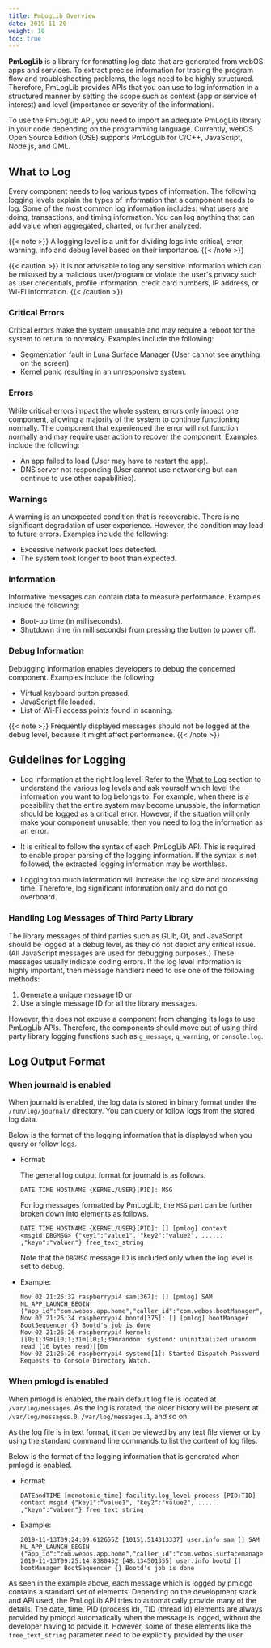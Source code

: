 ```yaml
---
title: PmLogLib Overview
date: 2019-11-20
weight: 10
toc: true
---
```


**PmLogLib** is a library for formatting log data that are generated from webOS apps and services. To extract precise information for tracing the program flow and troubleshooting problems, the logs need to be highly structured. Therefore, PmLogLib provides APIs that you can use to log information in a structured manner by setting the scope such as context (app or service of interest) and level (importance or severity of the information).

To use the PmLogLib API, you need to import an adequate PmLogLib library in your code depending on the programming language. Currently, webOS Open Source Edition (OSE) supports PmLogLib for C/C++, JavaScript, Node.js, and QML.

## What to Log

Every component needs to log various types of information. The following logging levels explain the types of information that a component needs to log. Some of the most common log information includes: what users are doing, transactions, and timing information. You can log anything that can add value when aggregated, charted, or further analyzed.

{{< note >}}
A logging level is a unit for dividing logs into critical, error, warning, info and debug level based on their importance.
{{< /note >}}

{{< caution >}}
It is not advisable to log any sensitive information which can be misused by a malicious user/program or violate the user's privacy such as user credentials, profile information, credit card numbers, IP address, or Wi-Fi information.
{{< /caution >}}

### Critical Errors

Critical errors make the system unusable and may require a reboot for the system to return to normalcy. Examples include the following:

  - Segmentation fault in Luna Surface Manager (User cannot see anything on the screen).
  - Kernel panic resulting in an unresponsive system.

### Errors

While critical errors impact the whole system, errors only impact one component, allowing a majority of the system to continue functioning normally. The component that experienced the error will not function normally and may require user action to recover the component. Examples include the following:

  - An app failed to load (User may have to restart the app).
  - DNS server not responding (User cannot use networking but can continue to use other capabilities).

### Warnings

A warning is an unexpected condition that is recoverable. There is no significant degradation of user experience. However, the condition may lead to future errors. Examples include the following:

  - Excessive network packet loss detected.
  - The system took longer to boot than expected.

### Information

Informative messages can contain data to measure performance. Examples include the following:

  - Boot-up time (in milliseconds).
  - Shutdown time (in milliseconds) from pressing the button to power off.

### Debug Information

Debugging information enables developers to debug the concerned component. Examples include the following:

  - Virtual keyboard button pressed.
  - JavaScript file loaded.
  - List of Wi-Fi access points found in scanning.

{{< note >}}
Frequently displayed messages should not be logged at the debug level, because it might affect performance.
{{< /note >}}

## Guidelines for Logging

  - Log information at the right log level. Refer to the [What to Log](#what-to-log) section to understand the various log levels and ask yourself which level the information you want to log belongs to. For example, when there is a possibility that the entire system may become unusable, the information should be logged as a critical error. However, if the situation will only make your component unusable, then you need to log the information as an error.

  - It is critical to follow the syntax of each PmLogLib API. This is required to enable proper parsing of the logging information. If the syntax is not followed, the extracted logging information may be worthless.

  - Logging too much information will increase the log size and processing time. Therefore, log significant information only and do not go overboard.

### Handling Log Messages of Third Party Library

The library messages of third parties such as GLib, Qt, and JavaScript should be logged at a debug level, as they do not depict any critical issue. (All JavaScript messages are used for debugging purposes.) These messages usually indicate coding errors. If the log level information is highly important, then message handlers need to use one of the following methods:

1.  Generate a unique message ID or
2.  Use a single message ID for all the library messages.

However, this does not excuse a component from changing its logs to use PmLogLib APIs. Therefore, the components should move out of using third party library logging functions such as `g_message`, `q_warning`, or `console.log`.

## Log Output Format

### When journald is enabled

When journald is enabled, the log data is stored in binary format under the `/run/log/journal/` directory. You can query or follow logs from the stored log data.

Below is the format of the logging information that is displayed when you query or follow logs.

  - Format:

    The general log output format for journald is as follows.

    ``` shell
    DATE TIME HOSTNAME {KERNEL/USER}[PID]: MSG
    ```

    For log messages formatted by PmLogLib, the `MSG` part can be further broken down into elements as follows.

    ```
    DATE TIME HOSTNAME {KERNEL/USER}[PID]: [] [pmlog] context <msgid|DBGMSG> {"key1":"value1", "key2":"value2", ...... ,"keyn":"valuen"} free_text_string
    ```

    Note that the `DBGMSG` message ID is included only when the log level is set to debug.

  - Example:

    ``` shell
    Nov 02 21:26:32 raspberrypi4 sam[367]: [] [pmlog] SAM NL_APP_LAUNCH_BEGIN {"app_id":"com.webos.app.home","caller_id":"com.webos.bootManager","mode":"normal"}
    Nov 02 21:26:34 raspberrypi4 bootd[375]: [] [pmlog] bootManager BootSequencer {} Bootd's job is done
    Nov 02 21:26:26 raspberrypi4 kernel: [[0;1;39m[[0;1;31m[[0;1;39mrandom: systemd: uninitialized urandom read (16 bytes read)[[0m
    Nov 02 21:26:26 raspberrypi4 systemd[1]: Started Dispatch Password Requests to Console Directory Watch.
    ```

### When pmlogd is enabled

When pmlogd is enabled, the main default log file is located at `/var/log/messages`. As the log is rotated, the older history will be present at `/var/log/messages.0`, `/var/log/messages.1`, and so on.

As the log file is in text format, it can be viewed by any text file viewer or by using the standard command line commands to list the content of log files.

Below is the format of the logging information that is generated when pmlogd is enabled.

  - Format:

    ``` shell
    DATEandTIME [monotonic_time] facility.log_level process [PID:TID] context msgid {"key1":"value1", "key2":"value2", ...... ,"keyn":"valuen"} free_text_string
    ```

  - Example:

    ``` shell
    2019-11-13T09:24:09.612655Z [10151.514313337] user.info sam [] SAM NL_APP_LAUNCH_BEGIN {"app_id":"com.webos.app.home","caller_id":"com.webos.surfacemanager","mode":"normal"}
    2019-11-13T09:25:14.838045Z [48.134501355] user.info bootd [] bootManager BootSequencer {} Bootd's job is done
    ```

As seen in the example above, each message which is logged by pmlogd contains a standard set of elements. Depending on the development stack and API used, the PmLogLib API tries to automatically provide many of the details. The date, time, PID (process id), TID (thread id) elements are always provided by pmlogd automatically when the message is logged, without the developer having to provide it. However, some of these elements like the `free_text_string` parameter need to be explicitly provided by the user.
